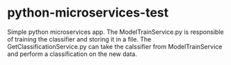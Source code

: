 # python-microservices-test
Simple python microservices app.
The ModelTrainService.py is responsible of training the classifier and storing it in a file. 
The GetClassificationService.py can take the calssifier from ModelTrainService and perform a classification on the new data.
